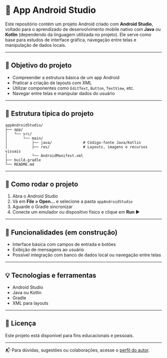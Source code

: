 # 📱 App Android Studio

Este repositório contém um projeto Android criado com **Android Studio**, voltado para o aprendizado de desenvolvimento mobile nativo com **Java** ou **Kotlin** (dependendo da linguagem utilizada no projeto). Ele serve como base para estudos de interface gráfica, navegação entre telas e manipulação de dados locais.

---

## 🎯 Objetivo do projeto

- Compreender a estrutura básica de um app Android
- Praticar a criação de layouts com XML
- Utilizar componentes como `EditText`, `Button`, `TextView`, etc.
- Navegar entre telas e manipular dados do usuário

---

## 📁 Estrutura típica do projeto

```
appAndroidStudio/
├── app/
│   └── src/
│       └── main/
│           ├── java/              # Código-fonte Java/Kotlin
│           ├── res/               # Layouts, imagens e recursos visuais
│           └── AndroidManifest.xml
├── build.gradle
└── README.md
```

---

## 🚀 Como rodar o projeto

1. Abra o Android Studio
2. Vá em **File > Open...** e selecione a pasta `appAndroidStudio`
3. Aguarde o Gradle sincronizar
4. Conecte um emulador ou dispositivo físico e clique em **Run** ▶️

---

## 🔧 Funcionalidades (em construção)

- Interface básica com campos de entrada e botões
- Exibição de mensagens ao usuário
- Possível integração com banco de dados local ou navegação entre telas

---

## 💡 Tecnologias e ferramentas

- Android Studio
- Java ou Kotlin
- Gradle
- XML para layouts

---

## 📄 Licença

Este projeto está disponível para fins educacionais e pessoais.

---

📬 Para dúvidas, sugestões ou colaborações, acesse o [perfil do autor](https://github.com/brunodomingues98).

